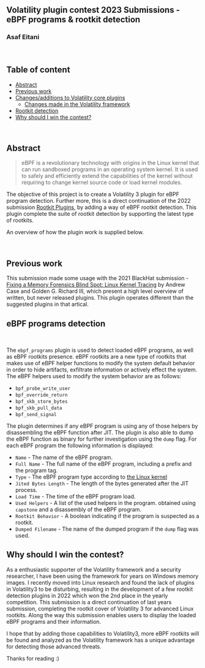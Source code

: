 ## Volatility plugin contest 2023 Submissions - eBPF programs & rootkit detection
### Asaf Eitani

<br>

## Table of content
<!-- TOC start -->
- [Abstract](#abstract)
- [Previous work](#previous-work)
- [Changes/additions to Volatility core plugins](#volatility-changes)
  - [Changes made in the Volatility framework](#volatility-framework-changes)
- [Rootkit detection](#ebpf)
- [Why should I win the contest?](#why-should-I-win-the-contest)
<!-- TOC end -->

<br>

## Abstract <!-- TOC --><a name="abstract"></a>
> eBPF is a revolutionary technology with origins in the Linux kernel that can run sandboxed programs in an operating system kernel. It is used to safely and efficiently extend the capabilities of the kernel without requiring to change kernel source code or load kernel modules.


The objective of this project is to create a Volatility 3 plugin for eBPF program detection. Further more, this is a direct continuation of the 2022 submission <a href="https://github.com/AsafEitani/rootkit_plugins/tree/main">Rootkit Plugins</a>, by adding a way of eBPF rootkit detection.
This plugin complete the suite of rootkit detection by supporting the latest type of rootkits.

An overview of how the plugin work is supplied below.

<br>

## Previous work <!-- TOC --><a name="previous-work"></a>
This submission made some usage with the 2021 BlackHat submission - <a href="https://i.blackhat.com/USA21/Wednesday-Handouts/us-21-Fixing-A-Memory-Forensics-Blind-Spot-Linux-Kernel-Tracing-wp.pdf">Fixing a Memory Forensics Blind Spot: Linux
Kernel Tracing</a> by Andrew Case and Golden G. Richard III, which present a high level overview of written, but never released plugins.
This plugin operates different than the suggested plugins in that artical.
<br>


## eBPF programs detection <!-- TOC --><a name="ebpf"></a>

<br>

The `ebpf_programs` plugin is used to detect loaded eBPF programs, as well as eBPF rootkits presence.
eBPF rootkits are a new type of rootkits that makes use of eBPF helper functions to modify the system default behavior in order to hide artifacts, exfiltrate information or actively effect the system.
The eBPF helpers used to modify the system behavior are as follows:
- `bpf_probe_write_user`
- `bpf_override_return`
- `bpf_skb_store_bytes`
- `bpf_skb_pull_data`
- `bpf_send_signal`


The plugin determines if any eBPF program is using any of those helpers by disassembling the eBPF function after JIT.
The plugin is also able to dump the eBPF function as binary for further investigation using the `dump` flag.
For each eBPF program the following information is displayed:
- `Name` - The name of the eBPF program.
- `Full Name` - The full name of the eBPF program, including a prefix and the program tag.
- `Type` - The eBPF program type according to <a href="https://elixir.bootlin.com/linux/v5.15/source/include/uapi/linux/bpf.h#L919">the Linux kernel</a>
- `Jited Bytes Length` - The length of the bytes generated after the JIT process.
- `Load Time` - The time of the eBPF program load.
- `Used Helpers` - A list of the used helpers in the program. obtained using `capstone` and a disassembly of the eBPF program.
- `Rootkit Behavior` - A boolean indicating if the program is suspected as a rootkit.
- `Dumped Filename` - The name of the dumped program if the `dump` flag was used.


## Why should I win the contest? <!-- TOC --><a name="why-should-I-win-the-contest"></a>
As a enthusiastic supporter of the Volatility framework and a security researcher, I have been using the framework for years on Windows memory images.
I recently moved into Linux research and found the lack of plugins in Volatility3 to be disturbing, resulting in the development of a few rootkit detection plugins in 2022 which won the 2nd place in the yearly competition.
This submission is a direct continuation of last years submission, completing the rootkit cover of Volatility 3 for advanced Linux rootkits.
Along the way this submission enables users to display the loaded eBPF programs and their information.

I hope that by adding those capabilities to Volatility3, more eBPF rootkits will be found and analyzed as the Volatility framework has a unique advantage for detecting those advanced threats.


Thanks for reading :)
